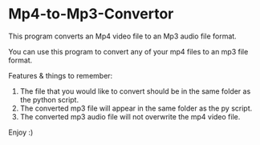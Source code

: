 # Mp4-to-Mp3-Convertor
This program converts an Mp4 video file to an Mp3 audio file format.

You can use this program to convert any of your mp4 files to an mp3 file format.

Features & things to remember:

1. The file that you would like to convert should be in the same folder as the python script.
2. The converted mp3 file will appear in the same folder as the py script.
3. The converted mp3 audio file will not overwrite the mp4 video file.

Enjoy :)
